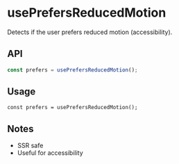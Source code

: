 # usePrefersReducedMotion

Detects if the user prefers reduced motion (accessibility).

## API
```ts
const prefers = usePrefersReducedMotion();
```

## Usage
```tsx
const prefers = usePrefersReducedMotion();
```

## Notes
- SSR safe
- Useful for accessibility
